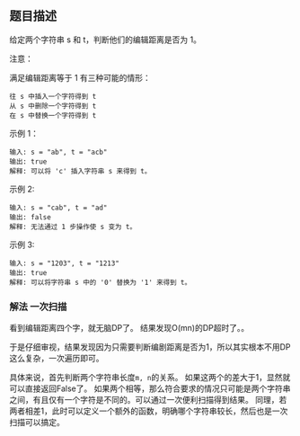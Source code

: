 ## 题目描述
给定两个字符串 s 和 t，判断他们的编辑距离是否为 1。

注意：

满足编辑距离等于 1 有三种可能的情形：
```
往 s 中插入一个字符得到 t
从 s 中删除一个字符得到 t
在 s 中替换一个字符得到 t
```
示例 1：
```
输入: s = "ab", t = "acb"
输出: true
解释: 可以将 'c' 插入字符串 s 来得到 t。
```
示例 2:
```
输入: s = "cab", t = "ad"
输出: false
解释: 无法通过 1 步操作使 s 变为 t。
```
示例 3:
```
输入: s = "1203", t = "1213"
输出: true
解释: 可以将字符串 s 中的 '0' 替换为 '1' 来得到 t。
```

### 解法 一次扫描
看到编辑距离四个字，就无脑DP了。
结果发现O(mn)的DP超时了。。

于是仔细审视，结果发现因为只需要判断编剧距离是否为1，所以其实根本不用DP这么复杂，一次遍历即可。

具体来说，首先判断两个字符串长度`m, n`的关系。
如果这两个的差大于1，显然就可以直接返回False了。
如果两个相等，那么符合要求的情况只可能是两个字符串之间，有且仅有一个字符是不同的。可以通过一次便利扫描得到结果。
同理，若两者相差1，此时可以定义一个额外的函数，明确哪个字符串较长，然后也是一次扫描可以搞定。
